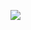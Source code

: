 [![](https://github.com/fiji/Time_Stamper/actions/workflows/build-main.yml/badge.svg)](https://github.com/fiji/Time_Stamper/actions/workflows/build-main.yml)

